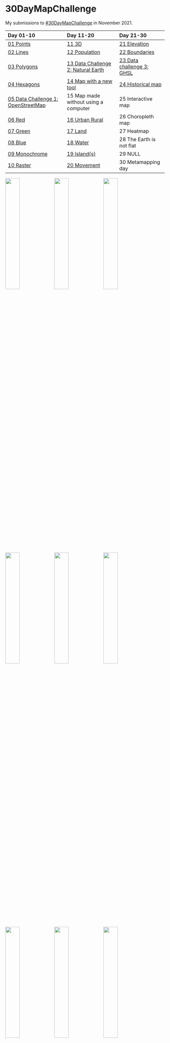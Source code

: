# 30DayMapChallenge

My submissions to [#30DayMapChallenge](https://github.com/tjukanovt/30DayMapChallenge) in November 2021. 

| Day 01-10 | Day 11-20 | Day 21-30 |
| :--- | :--- | :--- |
| [01 Points](https://github.com/leeolney3/30DayMapChallenge/tree/main/01_points) | [11 3D](https://github.com/leeolney3/30DayMapChallenge/tree/main/11_3D) | [21 Elevation](https://github.com/leeolney3/30DayMapChallenge/tree/main/21_elevation) |
| [02 Lines](https://github.com/leeolney3/30DayMapChallenge/tree/main/02_lines) | [12 Population](https://github.com/leeolney3/30DayMapChallenge/tree/main/12_population) | [22 Boundaries](https://github.com/leeolney3/30DayMapChallenge/tree/main/22_boundaries) |
| [03 Polygons](https://github.com/leeolney3/30DayMapChallenge/tree/main/03_polygons) | [13 Data Challenge 2: Natural Earth](https://github.com/leeolney3/30DayMapChallenge/tree/main/13_ne) | [23 Data challenge 3: GHSL](https://github.com/leeolney3/30DayMapChallenge/tree/main/23_ghsl) | 
| [04 Hexagons](https://github.com/leeolney3/30DayMapChallenge/tree/main/04_hexagons) | [14 Map with a new tool](https://github.com/leeolney3/30DayMapChallenge/tree/main/14_new_tool) | [24 Historical map](https://github.com/leeolney3/30DayMapChallenge/tree/main/24_historical) |
| [05 Data Challenge 1: OpenStreetMap](https://github.com/leeolney3/30DayMapChallenge/tree/main/05_OSM) | 15 Map made without using a computer | 25 Interactive map |
| [06 Red](https://github.com/leeolney3/30DayMapChallenge/tree/main/06_red) | [16 Urban Rural](https://github.com/leeolney3/30DayMapChallenge/tree/main/16_urban_rural) | 26 Choropleth map |
| [07 Green](https://github.com/leeolney3/30DayMapChallenge/tree/main/07_green) | [17 Land](https://github.com/leeolney3/30DayMapChallenge/tree/main/17_land) | 27 Heatmap |
| [08 Blue](https://github.com/leeolney3/30DayMapChallenge/tree/main/08_blue) | [18 Water](https://github.com/leeolney3/30DayMapChallenge/tree/main/18_water) | 28 The Earth is not flat |
| [09 Monochrome](https://github.com/leeolney3/30DayMapChallenge/tree/main/09_monochrome) | [19 Island(s)](https://github.com/leeolney3/30DayMapChallenge/tree/main/19_islands) | 29 NULL |
| [10 Raster](https://github.com/leeolney3/30DayMapChallenge/tree/main/10_raster) | [20 Movement](https://github.com/leeolney3/30DayMapChallenge/tree/main/20_movement) | 30 Metamapping day |

<img src="https://github.com/leeolney3/30DayMapChallenge/blob/main/01_points/01_points.png" width="30%"></img> <img src="https://github.com/leeolney3/30DayMapChallenge/blob/main/02_lines/02_lines.png" width="30%"></img> <img src="https://github.com/leeolney3/30DayMapChallenge/blob/main/03_polygons/03_polygons.png" width="30%"></img>

<img src="https://github.com/leeolney3/30DayMapChallenge/blob/main/04_hexagons/04_hexagons.png" width="30%"></img> <img src="https://github.com/leeolney3/30DayMapChallenge/blob/main/05_OSM/05_OSM.png" width="30%"></img> <img src="https://github.com/leeolney3/30DayMapChallenge/blob/main/06_red/06_red.png" width="30%"></img>

<img src="https://github.com/leeolney3/30DayMapChallenge/blob/main/07_green/07_green_1.png" width="30%"></img> <img src="https://github.com/leeolney3/30DayMapChallenge/blob/main/08_blue/08_blue.png" width="30%"></img> <img src="https://github.com/leeolney3/30DayMapChallenge/blob/main/09_monochrome/09_monochrome.png" width="30%"></img>

<img src="https://github.com/leeolney3/30DayMapChallenge/blob/main/10_raster/10_raster.png" width="30%"></img> <img src="https://github.com/leeolney3/30DayMapChallenge/blob/main/11_3D/11_3D.png" width="30%"></img> <img src="https://github.com/leeolney3/30DayMapChallenge/blob/main/12_population/population.png" width="30%"></img>

<img src="https://github.com/leeolney3/30DayMapChallenge/blob/main/13_ne/13_ne.png" width="30%"></img> <img src="https://github.com/leeolney3/30DayMapChallenge/blob/main/14_new_tool/14_tool_cropped.png" width="30%"></img>

<img src="https://github.com/leeolney3/30DayMapChallenge/blob/main/16_urban_rural/16_urban.png" width="30%"></img> <img src="https://github.com/leeolney3/30DayMapChallenge/blob/main/17_land/17_land.png" width="30%"></img> <img src="https://github.com/leeolney3/30DayMapChallenge/blob/main/18_water/18_water.png" width="30%"></img>

<img src="https://github.com/leeolney3/30DayMapChallenge/blob/main/19_islands/19_islands.png" width="30%"></img> <img src="https://github.com/leeolney3/30DayMapChallenge/blob/main/20_movement/20_movement.png" width="30%"></img> <img src="https://github.com/leeolney3/30DayMapChallenge/blob/main/21_elevation/21_elevation.png" width="30%"></img>

<img src="https://github.com/leeolney3/30DayMapChallenge/blob/main/22_boundaries/22_boundaries_p1.png" width="30%"></img> <img src="https://github.com/leeolney3/30DayMapChallenge/blob/main/23_ghsl/23_ghsl_p1.png" width="16%"></img> <img src="https://github.com/leeolney3/30DayMapChallenge/blob/main/23_ghsl/23_ghsl_p2.png" width="16%"></img> <img src="https://github.com/leeolney3/30DayMapChallenge/blob/main/24_historical/24_historical.png" width="30%"></img>
